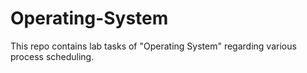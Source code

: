 # Operating-System

This repo contains lab tasks of "Operating System" regarding various process scheduling.
